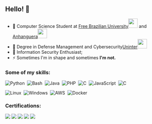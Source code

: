 <h2>Hello! 👋</h2>

- 🌱 Computer Science Student at <a href="http:/github.com/Universidade-Livre">Free Brazilian University</a><img src="https://media.giphy.com/media/fYSnHlufseco8Fh93Z/giphy.gif" width="30"> and <a href="https:/www.anhanguera.com">Anhanguera</a><img src="https://media.giphy.com/media/fYSnHlufseco8Fh93Z/giphy.gif" width="30">
- 🌱 Degree in Defense Management and Cybersecurity<a href="https://www.uninter.com">Uninter</a><img src="https://media.giphy.com/media/fYSnHlufseco8Fh93Z/giphy.gif" width="30">
- 🌱 Information Security Enthusiast;
- ⚡ Sometimes I'm in shape and sometimes **I'm not.**


 <h3 align="left">Some of my skills:</h3>

![Python](https://img.shields.io/badge/-Python-05122A?style=flat&logo=python)&nbsp;
![Bash](https://img.shields.io/badge/-Shell_Script-05122A?style=flat&logo=gnu-bash)&nbsp;
![Java](https://img.shields.io/badge/-Java-05122A?style=flat&logo=Java&logoColor)&nbsp;
![PHP](https://img.shields.io/badge/-PHP-05122A?style=flat&logo=php)&nbsp;
![C](https://img.shields.io/badge/-C%23%20-05122A?style=flat&logo=c-sharp)&nbsp;
![JavaScript](https://img.shields.io/badge/-JavaScript-333333?style=flat&logo=javascript)&nbsp;
![C](https://img.shields.io/badge/-%2300599C.svg?style=flat&logo=c&logoColor=white)&nbsp;

![Linux](https://img.shields.io/badge/Linux-FCC624?style=flat&logo=linux&logoColor=black)&nbsp;
![Windows](https://img.shields.io/badge/Windows-0078D6?style=flat&logo=windows&logoColor=white)&nbsp;
![AWS](https://img.shields.io/badge/AWS-%23FF9900.svg?style=flat&logo=amazon-aws&logoColor=white)&nbsp;
![Docker](https://img.shields.io/badge/Docker-%230db7ed.svg?style=flat&logo=docker&logoColor=white)&nbsp;

 
### Certifications:

![](https://images.credly.com/size/95x95/images/79d2530b-44fb-4b71-a0bb-746e991166ae/CredlyBadges-v1.7-FINAL_Core-MSP.png)
![](https://images.credly.com/size/95x95/images/6074e869-0140-4b23-a03d-a49839191e41/image.png)
![](https://images.credly.com/size/95x95/images/fb9c8c5d-1b20-44d4-bf1a-717517f655b4/image.png)
![](https://images.credly.com/size/95x95/images/fc1352af-87fa-4947-ba54-398a0e63322e/security-compliance-and-identity-fundamentals-600x600.png)
![](https://images.credly.com/size/95x95/images/27579978-6a64-4b5c-a29b-4a4830f784d8/image.png)

